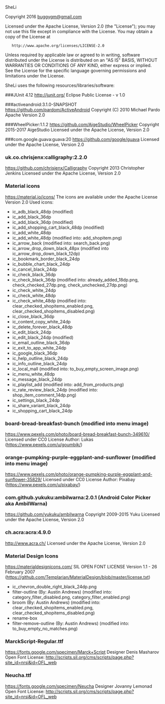 SheLi

   Copyright 2016 buggygm@gmail.com

   Licensed under the Apache License, Version 2.0 (the "License");
   you may not use this file except in compliance with the License.
   You may obtain a copy of the License at

       http://www.apache.org/licenses/LICENSE-2.0

   Unless required by applicable law or agreed to in writing, software
   distributed under the License is distributed on an "AS IS" BASIS,
   WITHOUT WARRANTIES OR CONDITIONS OF ANY KIND, either express or implied.
   See the License for the specific language governing permissions and
   limitations under the License.


SheLi uses the following resources/libraries/software:

###JUnit 4.12
http://junit.org/
Eclipse Public License - v 1.0

###activeandroid:3.1.0-SNAPSHOT
https://github.com/pardom/ActiveAndroid
Copyright (C) 2010 Michael Pardo
Apache Version 2.0

###WheelPicker:1.1.2
https://github.com/AigeStudio/WheelPicker
Copyright 2015-2017 AigeStudio
Licensed under the Apache License, Version 2.0

###com.google.guava:guava:20
https://github.com/google/guava
Licensed under the Apache License, Version 2.0

### uk.co.chrisjenx:calligraphy:2.2.0
https://github.com/chrisjenx/Calligraphy
Copyright 2013 Christopher Jenkins
Licensed under the Apache License, Version 2.0

### Material icons
https://material.io/icons/
The icons are available under the Apache License Version 2.0
Used icons:
* ic_adb_black_48dp (modified)
* ic_add_black_36dp
* ic_add_black_36dp (modified)
* ic_add_shopping_cart_black_48dp (modified)
* ic_add_white_48dp
* ic_add_white_48dp (modified into: add_shopitem.png)
* ic_arrow_back (modified into: search_back.png)
* ic_arrow_drop_down_black_48px (modified into ic_arrow_drop_down_black_12dp)
* ic_bookmark_border_black_24dp
* ic_bubble_chart_black_24dp
* ic_cancel_black_24dp
* ic_check_black_36dp
* ic_check_black_36dp (modified into: already_added_18dp.png, check_checked_27dp.png, check_unchecked_27dp.png)
* ic_check_white_24dp
* ic_check_white_48dp
* ic_check_white_48dp (modified into: clear_checked_shopitems_enabled.png, clear_checked_shopitems_disabled.png)
* ic_close_black_36dp
* ic_content_copy_white_24dp
* ic_delete_forever_black_48dp
* ic_edit_black_24dp
* ic_edit_black_24dp (modified)
* ic_email_outline_black_36dp
* ic_exit_to_app_white_24dp
* ic_google_black_36dp
* ic_help_outline_black_24dp
* ic_info_outline_black_24dp
* ic_local_mall (modified into: to_buy_empty_screen_image.png)
* ic_menu_white_48dp
* ic_message_black_24dp
* ic_playlist_add (modified into: add_from_products.png)
* ic_rate_review_black_24dp (modified into: shop_item_comment_14dp.png)
* ic_settings_black_24dp
* ic_share_variant_black_24dp
* ic_shopping_cart_black_24dp

### board-bread-breakfast-bunch (modified into menu image)
https://www.pexels.com/photo/board-bread-breakfast-bunch-349610/
Licensed under CC0 License
Author: Lukas (https://www.pexels.com/u/goumbik/)

### orange-pumpking-purple-eggplant-and-sunflower (modified into menu image)
https://www.pexels.com/photo/orange-pumpking-purple-eggplant-and-sunflower-35829/
Licensed under CC0 License
Author: Pixabay (https://www.pexels.com/u/pixabay/)

### com.github.yukuku:ambilwarna:2.0.1 (Android Color Picker aka AmbilWarna)
https://github.com/yukuku/ambilwarna
Copyright 2009-2015 Yuku
Licensed under the Apache License, Version 2.0

### ch.acra:acra:4.9.0
http://www.acra.ch/
Licensed under the Apache License, Version 2.0

### Material Design Icons
https://materialdesignicons.com/
SIL OPEN FONT LICENSE Version 1.1 - 26 February 2007 (https://github.com/Templarian/MaterialDesign/blob/master/license.txt)
* ic_chevron_double_right_black_24dp.png
* filter-outline (By: Austin Andrews) (modified into: category_filter_disabled.png, category_filter_enabled.png)
* broom (By: Austin Andrews) (modified into: clear_checked_shopitems_enabled.png, clear_checked_shopitems_disabled.png)
* rename-box
* filter-remove-outline (By: Austin Andrews) (modified into: to_buy_empty_no_matches.png)

### MarckScript-Regular.ttf
https://fonts.google.com/specimen/Marck+Script
Designer Denis Masharov
Open Font License: http://scripts.sil.org/cms/scripts/page.php?site_id=nrsi&id=OFL_web


### Neucha.ttf
https://fonts.google.com/specimen/Neucha
Designer Jovanny Lemonad
Open Font License: http://scripts.sil.org/cms/scripts/page.php?site_id=nrsi&id=OFL_web
